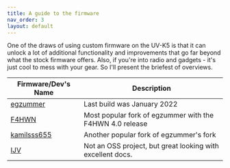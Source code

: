 ```yaml
---
title: A guide to the firmware
nav_order: 3
layout: default
---
```


One of the draws of using custom firmware on the UV-K5 is that it can unlock a lot of additional functionality and improvements that go far beyond what the stock firmware offers. Also, if you're into radio and gadgets - it's just cool to mess with your gear. So I'll present the briefest of overviews.

| Firmware/Dev's Name | Description |
|---------------|-------------|
|[egzummer](https://github.com/egzumer/uv-k5-firmware-custom/releases/tag/v0.22) |Last build was January 2022|
|[F4HWN](https://github.com/armel/uv-k5-firmware-custom/releases/tag/v4.0)|Most popular fork of egzummer with the F4HWN 4.0 release|
|[kamilsss655](https://github.com/kamilsss655/uv-k5-firmware-custom/releases/tag/v.20.5)|Another popular fork of egzummer's fork|
|[IJV](https://www.universirius.com/en_gb/preppers/quansheng-uv-k5-manuale-del-firmware-ijv_2-9r5/#Sito-ufficiale)|Not an OSS project, but great looking with excellent docs.|

